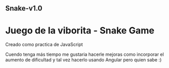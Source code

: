 ## Snake-v1.0
# Juego de la viborita - Snake Game

Creado como practica de JavaScript

Cuendo tenga más tiempo me gustaria hacerle mejoras como incorporar el aumento de dificultad y tal vez hacerlo usando Angular pero quien sabe :)
